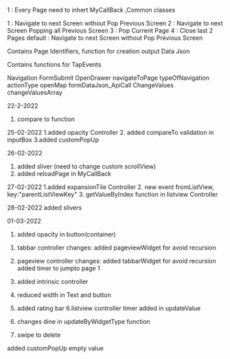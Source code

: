 <!-- New Page Creation Instruction -->
  1 : Every Page need to inhert MyCallBack ,Common classes

<!-- Page Navigation Type (Event Name: typeOfNavigation)-->
  1 : Navigate to next Screen without Pop Previous Screen
  2 : Navigate to next Screen  Popping all  Previous Screen
  3 : Pop Current Page
  4 : Close last 2 Pages
  default :  Navigate to next Screen without Pop Previous Screen

<!-- General Class -->
  Contains Page Identifiers, function for creation output Data Json

<!-- Common Class  -->
  Contains functions for TapEvents

<!--Common Click Event Names -->
Navigation
FormSubmit
OpenDrawer
navigateToPage
typeOfNavigation
actionType
openMap
formDataJson_ApiCall
ChangeValues
changeValuesArray


<!-- v-0.0.2 -->
22-2-2022
1. compare to function


25-02-2022
1.added opacity Controller
2. added compareTo validation in inputBox
3.added customPopUp

26-02-2022
1. added sliver (need to change custom scrollView)
2. added reloadPage in MyCallBack


27-02-2022
1.added expansionTile Controller
2. new event fromListView, key:"parentListViewKey"
3. getValueByIndex function in listview Controller

28-02-2022
added slivers

01-03-2022
1. added opacity in button(container)

<!-- v-0.0.3 -->
1. tabbar controller changes:
        added pageviewWidget for avoid recursion
2. pageview controller changes:
        added tabbarWidget for avoid recursion
        added timer to jumpto page 1

3. added intrinsic controller
4. reduced width in Text and button
5. added rating bar
6.listview controller timer added in updateValue

7. changes dine in updateByWidgetType function <!-- Important -->
8. swipe to delete


added customPopUp empty value